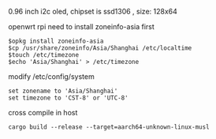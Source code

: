 0.96 inch i2c  oled, chipset is ssd1306 , size: 128x64


openwrt rpi need to install zoneinfo-asia first

    $opkg install zoneinfo-asia
    $cp /usr/share/zoneinfo/Asia/Shanghai /etc/localtime
    $touch /etc/timezone
    $echo 'Asia/Shanghai' > /etc/timezone

modify /etc/config/system

    set zonename to 'Asia/Shanghai'
    set timezone to 'CST-8' or 'UTC-8'

cross compile in host

    cargo build --release --target=aarch64-unknown-linux-musl